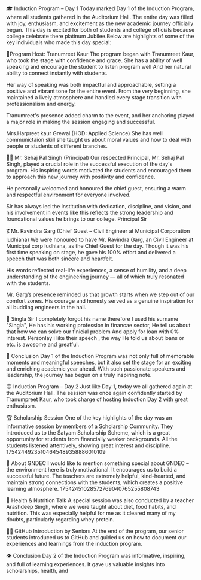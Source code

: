 🎓 Induction Program – Day 1
Today marked Day 1 of the Induction Program, where all students gathered in the Auditorium Hall.
The entire day was filled with joy, enthusiasm, and excitement as the new academic journey officially began. This day is excited for both of students and college officials because college celebrate there platinum Jubilee.Below are highlights of some of the key individuals who made this day special:

🔶Program Host: Tranumreet Kaur
The program began with Tranumreet Kaur, who took the stage with confidence and grace. She has a ability of well speaking and encourage the student to listen program well And her natural ability to connect instantly with students.

Her way of speaking was both impactful and approachable, setting a positive and vibrant tone for the entire event. From the very beginning, she maintained a lively atmosphere and handled every stage transition with professionalism and energy.

Tranumreet's presence added charm to the event, and her anchoring played a major role in making the session engaging and successful.

Mrs.Harpreet kaur Grewal (HOD: Applied Science)
She has well communictaion skill she taught us about moral values and how to deal with people or students of different branches.



👨‍🏫 Mr. Sehaj Pal Singh (Principal)
Our respected Principal, Mr. Sehaj Pal Singh, played a crucial role in the successful execution of the day's program. His inspiring words motivated the students and encouraged them to approach this new journey with positivity and confidence.

He personally welcomed and honoured the chief guest, ensuring a warm and respectful environment for everyone involved.

Sir has always led the institution with dedication, discipline, and vision, and his involvement in events like this reflects the strong leadership and foundational values he brings to our college. Principal Sir

🎖️ Mr. Ravindra Garg (Chief Guest – Civil Engineer at Municipal Corporation ludhiana)
We were honoured to have Mr. Ravindra Garg, an Civil Engineer at Municipal corp ludhiana, as the Chief Guest for the day. Though it was his first time speaking on stage, he gave his 100% effort and delivered a speech that was both sincere and heartfelt.

His words reflected real-life experiences, a sense of humility, and a deep understanding of the engineering journey — all of which truly resonated with the students.

Mr. Garg’s presence reminded us that growth starts when we step out of our comfort zones. His courage and honesty served as a genuine inspiration for all budding engineers in the hall.

💸 Singla Sir
I completely forgot his name therefore I used his surname "Singla", He has his working profession in financae sector, He tell us about that how we can solve our finicial problem And apply for loan with 0% interest. Personlay i like their speech , the way He told us about loans or etc. is awosome and greatful.

📝 Conclusion
Day 1 of the Induction Program was not only full of memorable moments and meaningful speeches, but it also set the stage for an exciting and enriching academic year ahead. With such passionate speakers and leadership, the journey has begun on a truly inspiring note.

😇 Induction Program – Day 2
Just like Day 1, today we all gathered again at the Auditorium Hall. The session was once again confidently started by Tranumpreet Kaur, who took charge of hosting Induction Day 2 with great enthusiasm.

🏆 Scholarship Session
One of the key highlights of the day was an informative session by members of a Scholarship Community. They introduced us to the Satyam Scholarship Scheme, which is a great opportunity for students from financially weaker backgrounds. All the students listened attentively, showing great interest and discipline. 17542449235104645489358886010109

🏫 About GNDEC
I would like to mention something special about GNDEC – the environment here is truly motivational. It encourages us to build a successful future. The teachers are extremely helpful, kind-hearted, and maintain strong connections with the students, which creates a positive learning atmosphere. 17542451028572769040765255808743

🍎 Health & Nutrition Talk
A special session was also conducted by a teacher Arashdeep Singh, where we were taught about diet, food habits, and nutrition.
This was especially helpful for me as it cleared many of my doubts, particularly regarding whey protein.

👨‍💻 GitHub Introduction by Seniors
At the end of the program, our senior students introduced us to GitHub and guided us on how to document our experiences and learnings from the induction program.

👁️ Conclusion
Day 2 of the Induction Program was informative, inspiring, and full of learning experiences. It gave us valuable insights into scholarships, health, and


